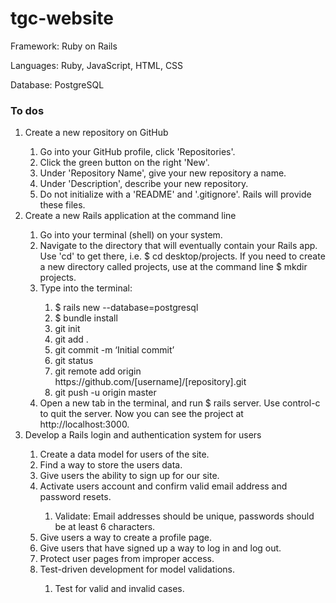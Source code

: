 <h1>tgc-website</h1>
<p>Framework: Ruby on Rails</p>
<p>Languages: Ruby, JavaScript, HTML, CSS</p>
<p>Database: PostgreSQL</p>
<h3>To dos</h3>
<ol>
	<li>Create a new repository on GitHub</li>
	<ol>
		<li>Go into your GitHub profile, click 'Repositories'.</li>
		<li>Click the green button on the right 'New'.</li>
		<li>Under 'Repository Name', give your new repository a name.</li>
		<li>Under 'Description', describe your new repository.</li>
		<li>Do not initialize with a 'README' and '.gitignore'. Rails will provide these files.</li>
	</ol>
	<li>Create a new Rails application at the command line</li>
	<ol>
		<li>Go into your terminal (shell) on your system.</li>
		<li>Navigate to the directory that will eventually contain your Rails app. Use 'cd' to get there, i.e. $ cd desktop/projects. If you need to create a new directory called projects, use at the command line $ mkdir projects.</li>
		<li>Type into the terminal:</li>
			<ol>
				<li>$ rails new <project name> --database=postgresql</li>
				<li>$ bundle install</li>
				<li>git init</li>
				<li>git add .</li>
				<li>git commit -m ‘Initial commit’</li>
				<li>git status</li>
				<li>git remote add origin https://github.com/[username]/[repository].git </li>
				<li>git push -u origin master</li>
			</ol>	
		<li>Open a new tab in the terminal, and run $ rails server. Use control-c to quit the server. Now you can see the project at http://localhost:3000.</li>	
	</ol>	
	<li>Develop a Rails login and authentication system for users</li>
	<ol>
		<li>Create a data model for users of the site.</li>
		<li>Find a way to store the users data.</li>
		<li>Give users the ability to sign up for our site.</li>
		<li>Activate users account and confirm valid email address and password resets.</li>
		<ol>
			<li>Validate: Email addresses should be unique, passwords should be at least 6 characters.</li>
		</ol>
		<li>Give users a way to create a profile page.</li>
		<li>Give users that have signed up a way to log in and log out.</li>
		<li>Protect user pages from improper access.</li>
		<li>Test-driven development for model validations.</li>
		<ol>
			<li>Test for valid and invalid cases.</li>
		</ol>	
	</ol>
</ol>